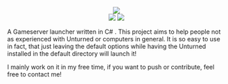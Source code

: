 <p align=center><img src="https://s14.postimg.org/x2qqyft69/banner.png"><br>
<img src="https://travis-ci.org/casKd-dev/USL.svg?style=flat-square&branch=release"> <img src="https://img.shields.io/badge/License-MIT-yellow.svg"></p>
  
A Gameserver launcher written in C# . 
This project aims to help people not as experienced with Unturned or computers in general.
It is so easy to use in fact, that just leaving the default options while having the Unturned installed in the default directory will launch it!

I mainly work on it in my free time, if you want to push or contribute, feel free to contact me!
